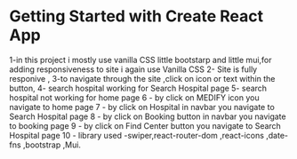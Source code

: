 # Getting Started with Create React App

1-in this project i mostly use vanilla CSS little bootstarp and little mui,for adding responsiveness to site i again use Vanilla CSS
2- Site is fully responive ,
3-to navigate through the site ,click on icon or text within the button,
4- search hospital working for Search Hospital page
5- search hospital not working for home page
6 - by click on MEDIFY icon you navigate to home page
7 - by click on Hospital in navbar you navigate to Search Hospital page
8 - by click on Booking button in navbar you navigate to booking page
9 - by click on Find Center button you navigate to Search Hospital page
10 - library used -swiper,react-router-dom ,react-icons ,date-fns ,bootstrap ,Mui.
